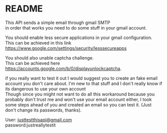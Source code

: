 # README

This API sends a simple email through gmail SMTP  
in order that works you need to do some stuff in your gmail account.

You should enable less secure applications in your gmail configuration.  
This can be achieved in this link <https://www.google.com/settings/security/lesssecureapps>

You should also unable captcha challenge.  
This can be achieved here <https://accounts.google.com/b/0/displayunlockcaptcha>.

if you really want to test it out I would suggest you to create an fake email account you don't care about. I'm new to that stuff and I don't really know if its dangerous to use your own account  
Though since you might not want to do all this workaround because you probably don't trust me and won't use your email account either, I took some steps ahead of you and created an email so you can test it. (Just don't change its passwords, thanks).

User: justtestthisapi@gmail.com  
password:justreallytestit
